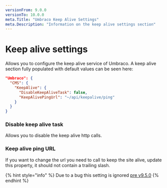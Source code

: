```yaml
---
versionFrom: 9.0.0
versionTo: 10.0.0
meta.Title: "Umbraco Keep Alive Settings"
meta.Description: "Information on the keep alive settings section"
---
```


# Keep alive settings

Allows you to configure the keep alive service of Umbraco. A keep alive section fully populated with default values can be seen here:

```json
"Umbraco": {
  "CMS": {
    "KeepAlive": {
      "DisableKeepAliveTask": false,
      "KeepAlivePingUrl": "~/api/keepalive/ping"
    }
  }
}
```

### Disable keep alive task

Allows you to disable the keep alive http calls.

### Keep alive ping URL

If you want to change the url you need to call to keep the site alive, update this property, it should not contain a trailing slash.

{% hint style="info" %}
Due to a bug this setting is ignored [pre v9.5.0](https://github.com/umbraco/Umbraco-CMS/pull/12224)
{% endhint %}
